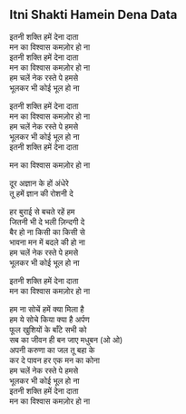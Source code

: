 ## Itni Shakti Hamein Dena Data

इतनी शक्ति हमें देना दाता  
मन का विश्वास कमज़ोर हो ना  
इतनी शक्ति हमें देना दाता  
मन का विश्वास कमज़ोर हो ना  
हम चलें नेक रस्ते पे हमसे  
भूलकर भी कोई भूल हो ना

इतनी शक्ति हमें देना दाता  
मन का विश्वास कमज़ोर हो ना  
हम चलें नेक रस्ते पे हमसे  
भूलकर भी कोई भूल हो ना  
इतनी शक्ति हमें देना दाता

मन का विश्वास कमज़ोर हो ना

दूर अज्ञान के हों अंधेरे  
तू हमें ज्ञान की रोशनी दे

हर बुराई से बचते रहें हम  
जितनी भी दे भली ज़िन्दगी दे  
बैर हो ना किसी का किसी से  
भावना मन में बदले की हो ना  
हम चलें नेक रस्ते पे हमसे  
भूलकर भी कोई भूल हो ना

इतनी शक्ति हमें देना दाता  
मन का विश्वास कमज़ोर हो ना

हम ना सोचें हमें क्या मिला है  
हम ये सोचे किया क्या है अर्पण  
फूल खुशियों के बाँटे सभी को  
सब का जीवन ही बन जाए मधुबन (ओ ओ)  
अपनी करुणा का जल तू बहा के  
कर दे पावन हर एक मन का कोना  
हम चलें नेक रस्ते पे हमसे  
भूलकर भी कोई भूल हो ना  
इतनी शक्ति हमें देना दाता  
मन का विश्वास कमज़ोर हो ना


